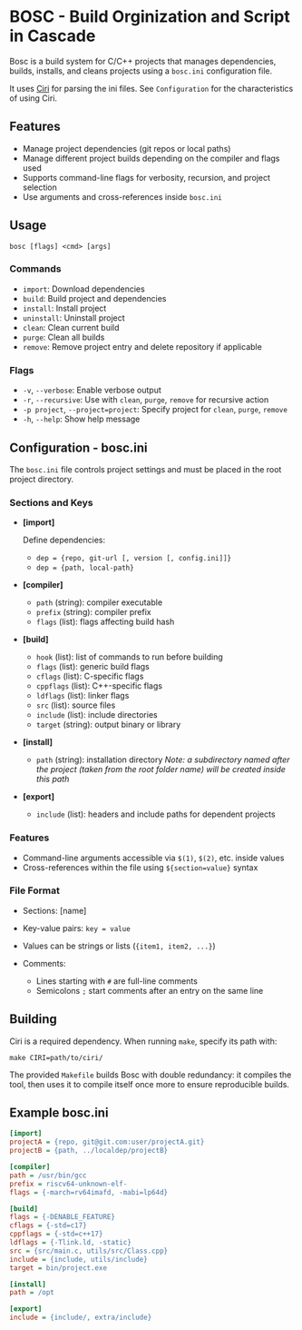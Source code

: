 # BOSC - Build Orginization and Script in Cascade

Bosc is a build system for C/C++ projects that manages dependencies, builds, installs, and cleans projects using a `bosc.ini` configuration file.

It uses [Ciri](https://github.com/marc24force/ciri.git) for parsing the ini files.
See `Configuration` for the characteristics of using Ciri.

## Features

* Manage project dependencies (git repos or local paths)
* Manage different project builds depending on the compiler and flags used
* Supports command-line flags for verbosity, recursion, and project selection
* Use arguments and cross-references inside `bosc.ini`

## Usage

```
bosc [flags] <cmd> [args]
```

### Commands

* `import`: Download dependencies
* `build`: Build project and dependencies
* `install`: Install project
* `uninstall`: Uninstall project
* `clean`: Clean current build
* `purge`: Clean all builds
* `remove`: Remove project entry and delete repository if applicable

### Flags

* `-v`, `--verbose`: Enable verbose output
* `-r`, `--recursive`: Use with `clean`, `purge`, `remove` for recursive action
* `-p project`, `--project=project`: Specify project for `clean`, `purge`, `remove`
* `-h`, `--help`: Show help message

## Configuration - bosc.ini

The `bosc.ini` file controls project settings and must be placed in the root project directory.

### Sections and Keys

* **\[import]**

  Define dependencies:
  * `dep = {repo, git-url [, version [, config.ini]]}`
  * `dep = {path, local-path}`

* **\[compiler]**
  * `path` (string): compiler executable
  * `prefix` (string): compiler prefix
  * `flags` (list): flags affecting build hash

* **\[build]**
  * `hook` (list): list of commands to run before building
  * `flags` (list): generic build flags
  * `cflags` (list): C-specific flags
  * `cppflags` (list): C++-specific flags
  * `ldflags` (list): linker flags
  * `src` (list): source files
  * `include` (list): include directories
  * `target` (string): output binary or library

* **\[install]**
  * `path` (string): installation directory
  *Note: a subdirectory named after the project (taken from the root folder name) will be created inside this path*

* **\[export]**
  * `include` (list): headers and include paths for dependent projects

### Features

* Command-line arguments accessible via `$(1)`, `$(2)`, etc. inside values
* Cross-references within the file using `${section=value}` syntax

### File Format

* Sections: [name]
* Key-value pairs: `key = value`
* Values can be strings or lists (`{item1, item2, ...}`)
* Comments:

  * Lines starting with `#` are full-line comments
  * Semicolons `;` start comments after an entry on the same line

## Building

Ciri is a required dependency. When running `make`, specify its path with:

```
make CIRI=path/to/ciri/
```

The provided `Makefile` builds Bosc with double redundancy: it compiles the tool, then uses it to compile itself once more to ensure reproducible builds.

## Example bosc.ini

```ini
[import]
projectA = {repo, git@git.com:user/projectA.git}
projectB = {path, ../localdep/projectB}

[compiler]
path = /usr/bin/gcc
prefix = riscv64-unknown-elf-
flags = {-march=rv64imafd, -mabi=lp64d}

[build]
flags = {-DENABLE_FEATURE}
cflags = {-std=c17}
cppflags = {-std=c++17}
ldflags = {-Tlink.ld, -static}
src = {src/main.c, utils/src/Class.cpp}
include = {include, utils/include}
target = bin/project.exe

[install]
path = /opt

[export]
include = {include/, extra/include}

